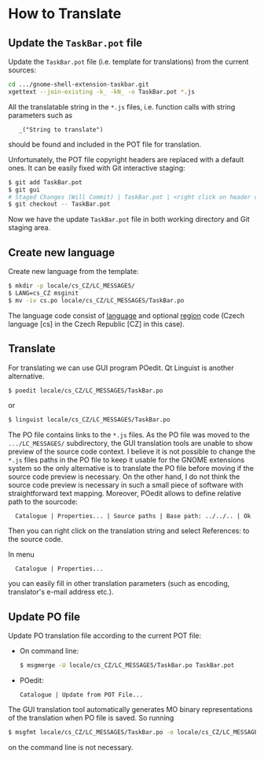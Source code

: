 # How to Translate

## Update the `TaskBar.pot` file

Update the `TaskBar.pot` file (i.e. template for translations) from the
   current sources:
```bash
cd .../gnome-shell-extension-taskbar.git
xgettext --join-existing -k_ -kN_ -o TaskBar.pot *.js
```
  All the translatable string in the `*.js` files, i.e. function calls
with string parameters such as
```
   _("String to translate")
```
  should be found and included in the POT file for translation.

  Unfortunately, the POT file copyright headers are replaced with a
default ones. It can be easily fixed with Git interactive staging:

```bash
$ git add TaskBar.pot
$ git gui
# Staged Changes (Will Commit) | TaskBar.pot | <right click on header diff> | Unstage Hunk From Commit
$ git checkout -- TaskBar.pot
```

Now we have the update `TaskBar.pot` file in both working directory and Git staging area.

## Create new language

Create new language from the template:

```bash
$ mkdir -p locale/cs_CZ/LC_MESSAGES/
$ LANG=cs_CZ msginit
$ mv -iv cs.po locale/cs_CZ/LC_MESSAGES/TaskBar.po
```

The language code consist of [language](https://en.wikipedia.org/wiki/List_of_ISO_639-1_codes) and optional
[region](https://en.wikipedia.org/wiki/ISO_3166-2) code (Czech language
[cs] in the Czech Republic [CZ] in this case).

## Translate
For translating we can use GUI program POedit. Qt Linguist is another
alternative.

```bash
$ poedit locale/cs_CZ/LC_MESSAGES/TaskBar.po
```
   or
```bash
$ linguist locale/cs_CZ/LC_MESSAGES/TaskBar.po
```

The PO file contains links to the `*.js` files. As the PO file was
moved to the `.../LC_MESSAGES/` subdirectory, the GUI translation tools
are unable to show preview of the source code context. I believe it is
not possible to change the `*.js` files paths in the PO file to keep it
usable for the GNOME extensions system so the only alternative is to
translate the PO file before moving if the source code preview is
necessary. On the other hand, I do not think the source code preview is
necessary in such a small piece of software with straightforward
text mapping. Moreover, POedit allows to define relative path to the
sourcode:
```
  Catalogue | Properties... | Source paths | Base path: ../../.. | Ok
```

Then you can right click on the translation string and select
References: to the source code.

In menu
```
  Catalogue | Properties...
```
you can easily fill in other translation parameters (such as encoding,
translator's e-mail address etc.).

## Update PO file
Update PO translation file according to the current POT file:

  * On command line:

    ```bash
    $ msgmerge -U locale/cs_CZ/LC_MESSAGES/TaskBar.po TaskBar.pot
    ```

  * POedit:
	```
    Catalogue | Update from POT File...
	```
    
The GUI translation tool automatically generates MO binary
representations of the translation when PO file is saved. So running
```bash
$ msgfmt locale/cs_CZ/LC_MESSAGES/TaskBar.po -o locale/cs_CZ/LC_MESSAGES/TaskBar.mo
```
on the command line is not necessary.
